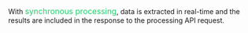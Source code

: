 <p className="p-text">With <span style="color: #22CF6D; font-size: 16px;">synchronous processing</span>, data is extracted in real-time and the results are included in the response to the processing API request.</p>
